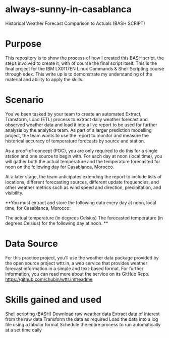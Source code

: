 # always-sunny-in-casablanca
 Historical Weather Forecast Comparison to Actuals (BASH SCRIPT)

# Purpose
This repository is to show the process of how I created this BASH script, the steps involved to create it, with of course the final script itself. 
This is the final project for the IBM LX0117EN Linux Commands & Shell Scripting course through edex. This write up is to demonstrate my understanding of the material and ability to apply the skills. 

# Scenario
You've been tasked by your team to create an automated Extract, Transform, Load (ETL) process to extract daily weather forecast and observed weather data and load it into a live report to be used for further analysis by the analytics team. As part of a larger prediction modelling project, the team wants to use the report to monitor and measure the historical accuracy of temperature forecasts by source and station.

As a proof-of-concept (POC), you are only required to do this for a single station and one source to begin with. For each day at noon (local time), you will gather both the actual temperature and the temperature forecasted for noon on the following day for Casablanca, Morocco.

At a later stage, the team anticipates extending the report to include lists of locations, different forecasting sources, different update frequencies, and other weather metrics such as wind speed and direction, precipitation, and visibility.

**You must extract and store the following data every day at noon, local time, for Casablanca, Morocco:

The actual temperature (in degrees Celsius)
The forecasted temperature (in degrees Celsius) for the following day at noon.
**
# Data Source
For this practice project, you'll use the weather data package provided by the open source project wttr.in, a web service that provides weather forecast information in a simple and text-based format. For further information, you can read more about the service on its GitHub Repo. https://github.com/chubin/wttr.in#readme

# Skills gained and used
Shell scripting (BASH)
Download raw weather data
Extract data of interest from the raw data
Transform the data as required
Load the data into a log file using a tabular format
Schedule the entire process to run automatically at a set time daily






